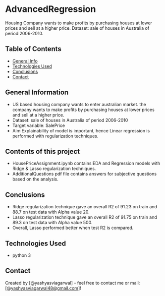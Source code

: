 # AdvancedRegression
Housing Company wants to make profits by purchasing houses at lower prices and sell at a higher price.  Dataset: sale of houses in Australia of period 2006-2010.


## Table of Contents
* [General Info](#general-information)
* [Technologies Used](#technologies-used)
* [Conclusions](#conclusions)
* [Contact](#contact)


## General Information
- US based housing company wants to enter australian market. the company wants to make profits by purchasing houses at lower prices and sell at a higher price.  
- Dataset: sale of houses in Australia of period 2006-2010  
- Target variable: SalePrice  
- Aim Explainability of model is important, hence Linear regression is performed with regularization techniques.

## Contents of this project
- HousePriceAssignment.ipynb contains EDA and Regression models with Ridge & Lasso regularization techniques.
- AdditionalQuestions pdf file contains answers for subjective questions based on the analysis.

## Conclusions
- Ridge regularization technique gave an overall R2 of 91.23 on train and 88.7 on test data with Alpha value 20.
- Lasso regularization technique gave an overall R2 of 91.75 on train and 89.3 on test data with Alpha value 500.
- Overall, Lasso performed better when test R2 is compared.


## Technologies Used
- python 3


## Contact
Created by [@yashyasviagarwal] - feel free to contact me or mail: [@yashyasviagarwal48@gmail.com]!